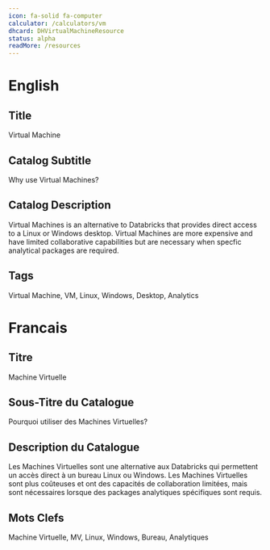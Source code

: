 ```yaml
---
icon: fa-solid fa-computer
calculator: /calculators/vm
dhcard: DHVirtualMachineResource
status: alpha
readMore: /resources
---
```


# English

## Title

Virtual Machine

## Catalog Subtitle

Why use Virtual Machines?

## Catalog Description

Virtual Machines is an alternative to Databricks that provides direct access to a Linux or Windows desktop. Virtual Machines are more expensive and have limited collaborative capabilities but are necessary when specfic analytical packages are required.

## Tags

Virtual Machine, VM, Linux, Windows, Desktop, Analytics

# Francais

## Titre

Machine Virtuelle

## Sous-Titre du Catalogue

Pourquoi utiliser des Machines Virtuelles?

## Description du Catalogue

Les Machines Virtuelles sont une alternative aux Databricks qui permettent un accès direct à un bureau Linux ou Windows. Les Machines Virtuelles sont plus coûteuses et ont des capacités de collaboration limitées, mais sont nécessaires lorsque des packages analytiques spécifiques sont requis.

## Mots Clefs

Machine Virtuelle, MV, Linux, Windows, Bureau, Analytiques
